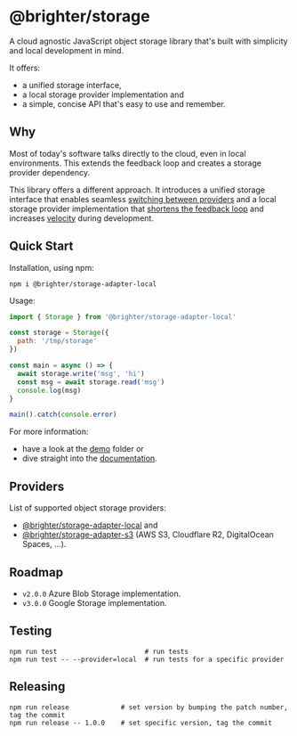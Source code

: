 # @brighter/storage

A cloud agnostic JavaScript object storage library that's built with simplicity and local development in mind.

It offers:

- a unified storage interface,
- a local storage provider implementation and
- a simple, concise API that's easy to use and remember.

## Why

Most of today's software talks directly to the cloud, even in local environments. This extends the feedback loop and creates a storage provider dependency.

This library offers a different approach. It introduces a unified storage interface that enables seamless [switching between providers](https://www.cloudflare.com/learning/cloud/what-is-vendor-lock-in/) and a local storage provider implementation that [shortens the feedback loop](https://twitter.com/kentbeck/status/531964254946328576) and increases [velocity](https://arc.codes/docs/en/guides/developer-experience/local-development) during development.

## Quick Start

Installation, using npm:

```
npm i @brighter/storage-adapter-local
```

Usage:

```js
import { Storage } from '@brighter/storage-adapter-local'

const storage = Storage({
  path: '/tmp/storage'
})

const main = async () => {
  await storage.write('msg', 'hi')
  const msg = await storage.read('msg')
  console.log(msg)
}

main().catch(console.error)
```

For more information:

- have a look at the [demo](demo/) folder or
- dive straight into the [documentation](src/storage/docs/Storage.md).

## Providers

List of supported object storage providers:

* [@brighter/storage-adapter-local](src/storage-adapter-local/) and
* [@brighter/storage-adapter-s3](src/storage-adapter-s3/) (AWS S3, Cloudflare R2, DigitalOcean Spaces, ...).

## Roadmap

- `v2.0.0` Azure Blob Storage implementation.
- `v3.0.0` Google Storage implementation.

## Testing

```
npm run test                      # run tests
npm run test -- --provider=local  # run tests for a specific provider
```

## Releasing

```
npm run release             # set version by bumping the patch number, tag the commit
npm run release -- 1.0.0    # set specific version, tag the commit
```
